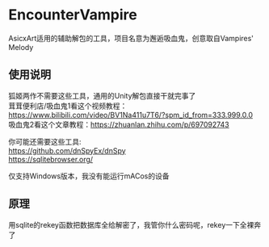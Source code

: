 # EncounterVampire
 AsicxArt适用的辅助解包的工具，项目名意为邂逅吸血鬼，创意取自Vampires' Melody

## 使用说明
狐姬两作不需要这些工具，通用的Unity解包直接干就完事了  
茸茸便利店/吸血鬼1看这个视频教程：https://www.bilibili.com/video/BV1Na411u7T6/?spm_id_from=333.999.0.0  
吸血鬼2看这个文章教程：https://zhuanlan.zhihu.com/p/697092743  

你可能还需要这些工具:  
https://github.com/dnSpyEx/dnSpy  
https://sqlitebrowser.org/  

仅支持Windows版本，我没有能运行mACos的设备  

## 原理
用sqlite的rekey函数把数据库全给解密了，我管你什么密码呢，rekey一下全裸奔了  
